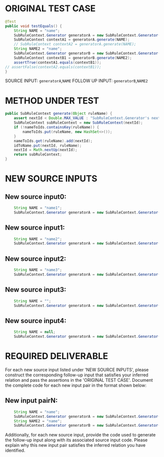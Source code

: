 # ORIGINAL TEST CASE
```java
@Test
public void testEquals() {
    String NAME = "name";
    SubRuleContext.Generator generatorA = new SubRuleContext.Generator();
    SubRuleContext contextA1 = generatorA.generate(NAME);
    // SubRuleContext contextA2 = generatorA.generate(NAME);
    String NAME2 = "name";
    SubRuleContext.Generator generatorB = new SubRuleContext.Generator();
    SubRuleContext contextB1 = generatorB.generate(NAME2);
    assertTrue(contextA1.equals(contextB1));
// assertFalse(contextA2.equals(contextB1));
}

```
SOURCE INPUT: `generatorA`,`NAME`
FOLLOW UP INPUT: `generatorB`,`NAME2`


# METHOD UNDER TEST
```java
public SubRuleContext generate(Object ruleName) {
    assert nextId < Double.MAX_VALUE : "SubRuleContext.Generator's nextId reached Double.MAX_VALUE - " + "this required the equivalent of calling generate() at 6 billion TPS for 100 years";
    SubRuleContext subRuleContext = new SubRuleContext(nextId);
    if (!nameToIds.containsKey(ruleName)) {
        nameToIds.put(ruleName, new HashSet<>());
    }
    nameToIds.get(ruleName).add(nextId);
    idToName.put(nextId, ruleName);
    nextId = Math.nextUp(nextId);
    return subRuleContext;
}

```


# NEW SOURCE INPUTS
## New source input0:
```java
    String NAME = "name1";
    SubRuleContext.Generator generatorA = new SubRuleContext.Generator();
```

## New source input1:
```java
    String NAME = "name2";
    SubRuleContext.Generator generatorA = new SubRuleContext.Generator();
```

## New source input2:
```java
    String NAME = "name3";
    SubRuleContext.Generator generatorA = new SubRuleContext.Generator();
```

## New source input3:
```java
    String NAME = "";
    SubRuleContext.Generator generatorA = new SubRuleContext.Generator();
```

## New source input4:
```java
    String NAME = null;
    SubRuleContext.Generator generatorA = new SubRuleContext.Generator();
```



# REQUIRED DELIVERABLE
For each new source input listed under 'NEW SOURCE INPUTS', please construct the corresponding follow-up input that satisfies your inferred relation and pass the assertions in the 'ORIGINAL TEST CASE'. Document the complete code for each new input pair in the format shown below:
## New input pairN:
```java
    String NAME = "name";
    SubRuleContext.Generator generatorA = new SubRuleContext.Generator();
    String NAME2 = "name";
    SubRuleContext.Generator generatorB = new SubRuleContext.Generator();
```

Additionally, for each new source input, provide the code used to generate the follow-up input along with its associated source input code. Please explain why this new input pair satisfies the inferred relation you have identified.